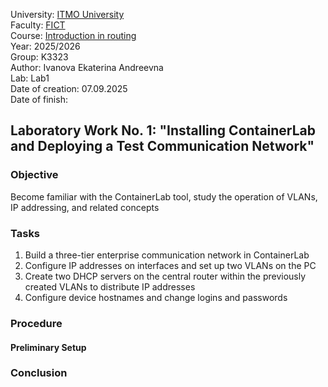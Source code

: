 University: [ITMO University](https://itmo.ru/ru/)  
Faculty: [FICT](https://fict.itmo.ru)  
Course: [Introduction in routing](https://github.com/itmo-ict-faculty/introduction-in-routing)  
Year: 2025/2026  
Group: K3323  
Author: Ivanova Ekaterina Andreevna  
Lab: Lab1  
Date of creation: 07.09.2025  
Date of finish:  

## Laboratory Work No. 1: "Installing ContainerLab and Deploying a Test Communication Network"

### Objective

Become familiar with the ContainerLab tool, study the operation of VLANs, IP addressing, and related concepts

### Tasks
  1. Build a three-tier enterprise communication network in ContainerLab
  2. Configure IP addresses on interfaces and set up two VLANs on the PC
  3. Create two DHCP servers on the central router within the previously created VLANs to distribute IP addresses
  4. Configure device hostnames and change logins and passwords

### Procedure

#### Preliminary Setup



### Conclusion
